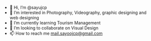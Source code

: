 - 👋 Hi, I’m @sayujcp
- 👀 I’m interested in Photography, Videography, graphic designing and web designing
- 🌱 I’m currently learning Tourism Management
- 💞️ I’m looking to collaborate on Visual Design
- 📫 How to reach me mail.sayoojcp@gmail.com

<!---
sayujcp/sayujcp is a ✨ special ✨ repository because its `README.md` (this file) appears on your GitHub profile.
You can click the Preview link to take a look at your changes.
--->
